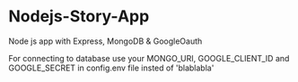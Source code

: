 # Nodejs-Story-App
Node js app with Express, MongoDB &amp; GoogleOauth


For connecting to database use your MONGO_URI, GOOGLE_CLIENT_ID and GOOGLE_SECRET in config.env file insted of 'blablabla'
